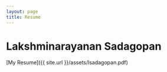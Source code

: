 ```yaml
---
layout: page
title: Resume
---
```


# Lakshminarayanan Sadagopan

[My Resume]({{ site.url }}/assets/lsadagopan.pdf)
